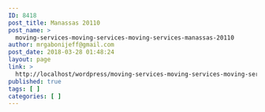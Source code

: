 ```yaml
---
ID: 8418
post_title: Manassas 20110
post_name: >
  moving-services-moving-services-moving-services-manassas-20110
author: mrgabonijeff@gmail.com
post_date: 2018-03-28 01:48:24
layout: page
link: >
  http://localhost/wordpress/moving-services-moving-services-moving-services-manassas-20110/
published: true
tags: [ ]
categories: [ ]
---
```

